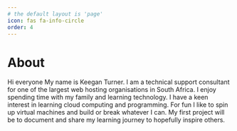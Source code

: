 ```yaml
---
# the default layout is 'page'
icon: fas fa-info-circle
order: 4
---
```


<!-- Add Markdown syntax content to file `_tabs/about.md`{: .filepath } and it will show up on this page.-->
<!-- {: .prompt-tip } --> 


# About 

Hi everyone
My name is Keegan Turner. I am a technical support consultant for one of the largest web hosting organisations in South Africa. 
I enjoy spending time with my family and learning technology. I have a keen interest in learning cloud computing and programming. 
For fun I like to spin up virtual machines and build or break whatever I can. My first project will be to document and share my learning 
journey to hopefully inspire others.

